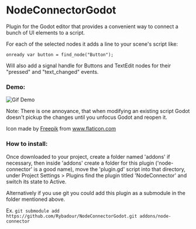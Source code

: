 # NodeConnectorGodot
Plugin for the Godot editor that provides a convenient way to connect a bunch of UI elements to a script.

For each of the selected nodes it adds a line to your scene's script like:

`onready var button = find_node("Button");`

Will also add a signal handle for Buttons and TextEdit nodes for their "pressed" and "text_changed" events.

### Demo:

![Gif Demo](demo.gif)


Note: There is one annoyance, that when modifying an existing script Godot doesn't pickup the changes until you unfocus Godot and reopen it.

Icon made by [Freepik](https://www.flaticon.com/authors/freepik) from www.flaticon.com


### How to install:
Once downloaded to your project, create a folder named 'addons' if necessary, then inside 'addons'
create a folder for this plugin ('node-connector' is a good name), move the 'plugin.gd'
script into that directory, under Project Settings > Plugins find the plugin titled 'NodeConnector'
and switch its state to Active.

Alternatively if you use git you could add this plugin as a submodule in the folder mentioned above.

Ex. `git submodule add https://github.com/Rybadour/NodeConnectorGodot.git addons/node-connector`
